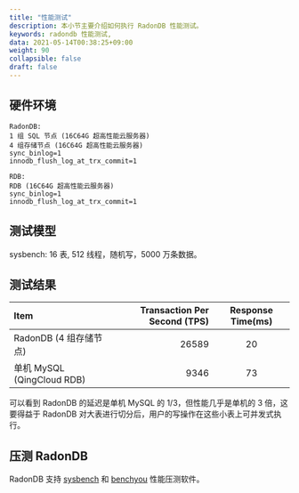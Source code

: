 ```yaml
---
title: "性能测试"
description: 本小节主要介绍如何执行 RadonDB 性能测试。 
keywords: radondb 性能测试,
data: 2021-05-14T00:38:25+09:00
weight: 90
collapsible: false
draft: false
---
```


## 硬件环境

```plain
RadonDB:
1 组 SQL 节点 (16C64G 超高性能云服务器)
4 组存储节点 (16C64G 超高性能云服务器)
sync_binlog=1
innodb_flush_log_at_trx_commit=1

RDB:
RDB (16C64G 超高性能云服务器)
sync_binlog=1
innodb_flush_log_at_trx_commit=1
```

## 测试模型

  sysbench: 16 表, 512 线程，随机写，5000 万条数据。

## 测试结果

| Item                       | Transaction Per Second (TPS) | Response Time(ms) |
| :------------------------- | ---------------------------: | :---------------: |
| RadonDB (4 组存储节点)     |                        26589 |        20         |
| 单机 MySQL (QingCloud RDB) |                         9346 |        73         |

可以看到 RadonDB 的延迟是单机 MySQL 的 1/3，但性能几乎是单机的 3 倍，这要得益于 RadonDB 对大表进行切分后，用户的写操作在这些小表上可并发式执行。

## 压测 RadonDB

RadonDB 支持 [sysbench](https://github.com/akopytov/sysbench) 和 [benchyou](http://github.com/XeLabs/benchyou) 性能压测软件。
